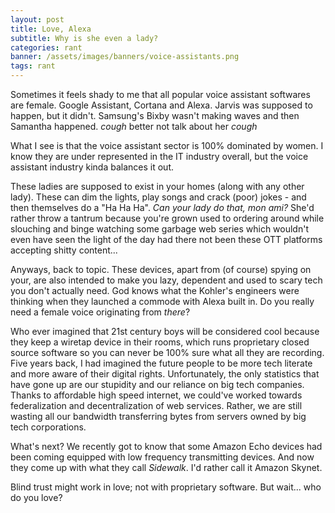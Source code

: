 ```yaml
---
layout: post
title: Love, Alexa
subtitle: Why is she even a lady?
categories: rant
banner: /assets/images/banners/voice-assistants.png
tags: rant
---
```


Sometimes it feels shady to me that all popular voice assistant softwares are female. Google Assistant, Cortana and Alexa. Jarvis was supposed to happen, but it didn't. Samsung's Bixby wasn't making waves and then Samantha happened. _cough_ better not talk about her _cough_

What I see is that the voice assistant sector is 100% dominated by women. I know they are under represented in the IT industry overall, but the voice assistant industry kinda balances it out.

These ladies are supposed to exist in your homes (along with any other lady). These can dim the lights, play songs and crack (poor) jokes - and then themselves do a "Ha Ha Ha". _Can your lady do that, mon ami?_ She'd rather throw a tantrum because you're grown used to ordering around while slouching and binge watching some garbage web series which wouldn't even have seen the light of the day had there not been these OTT platforms accepting shitty content...

Anyways, back to topic. These devices, apart from (of course) spying on your, are also intended to make you lazy, dependent and used to scary tech you don't actually need. God knows what the Kohler's engineers were thinking when they launched a commode with Alexa built in. Do you really need a female voice originating from _there_?

Who ever imagined that 21st century boys will be considered cool because they keep a wiretap device in their rooms, which runs proprietary closed source software so you can never be 100% sure what all they are recording. Five years back, I had imagined the future people to be more tech literate and more aware of their digital rights. Unfortunately, the only statistics that have gone up are our stupidity and our reliance on big tech companies. Thanks to affordable high speed internet, we could've worked towards federalization and decentralization of web services. Rather, we are still wasting all our bandwidth transferring bytes from servers owned by big tech corporations.

What's next? We recently got to know that some Amazon Echo devices had been coming equipped with low frequency transmitting devices. And now they come up with what they call _Sidewalk_. I'd rather call it Amazon Skynet.

Blind trust might work in love; not with proprietary software. But wait... who do you love?
